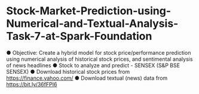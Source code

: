 # Stock-Market-Prediction-using-Numerical-and-Textual-Analysis-Task-7-at-Spark-Foundation
● Objective: Create a hybrid model for stock price/performance prediction using numerical analysis of historical stock prices, and sentimental analysis of news headlines ● Stock to analyze and predict - SENSEX (S&amp;P BSE SENSEX)
● Download historical stock prices from  https://finance.yahoo.com/ ● Download textual (news) data from https://bit.ly/36fFPI6
